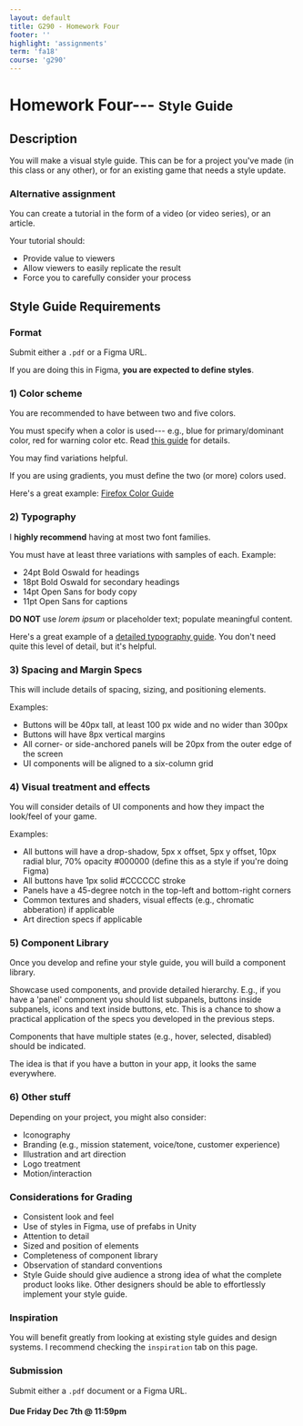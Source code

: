 ```yaml
---
layout: default
title: G290 - Homework Four
footer: ''
highlight: 'assignments'
term: 'fa18'
course: 'g290'
---
```

# Homework Four--- <small>Style Guide</small>
## Description
You will make a visual style guide. This can be for a project you've made (in this class or any other), or for an existing game that needs a style update.

### Alternative assignment
You can create a tutorial in the form of a video (or video series), or an article.

Your tutorial should:

 * Provide value to viewers
 * Allow viewers to easily replicate the result
 * Force you to carefully consider your process

## Style Guide Requirements
### Format
Submit either a `.pdf` or a Figma URL.

If you are doing this in Figma, __you are expected to define styles__.

### 1) Color scheme
You are recommended to have between two and five colors.

You must specify when a color is used--- e.g., blue for primary/dominant color, red for warning color etc. Read [this guide](https://blog.prototypr.io/basic-ui-color-guide-7612075cc71a) for details.

You may find variations helpful.

If you are using gradients, you must define the two (or more) colors used.

Here's a great example: [Firefox Color Guide](https://design.firefox.com/photon/visuals/color.html)

### 2) Typography
I __highly recommend__ having at most two font families.

You must have at least three variations with samples of each. Example:
 * 24pt Bold Oswald for headings
 * 18pt Bold Oswald for secondary headings
 * 14pt Open Sans for body copy
 * 11pt Open Sans for captions

__DO NOT__ use _lorem ipsum_ or placeholder text; populate meaningful content.

Here's a great example of a [detailed typography guide](http://www.bbc.co.uk/gel/guidelines/typography). You don't need quite this level of detail, but it's helpful.

### 3) Spacing and Margin Specs
This will include details of spacing, sizing, and positioning elements.

Examples:
 * Buttons will be 40px tall, at least 100 px wide and no wider than 300px
 * Buttons will have 8px vertical margins
 * All corner- or side-anchored panels will be 20px from the outer edge of the screen
 * UI components will be aligned to a six-column grid

### 4) Visual treatment and effects
You will consider details of UI components and how they impact the look/feel of your game.

Examples:
 * All buttons will have a drop-shadow, 5px x offset, 5px y offset, 10px radial blur, 70% opacity #000000 (define this as a style if you're doing Figma)
 * All buttons have 1px solid #CCCCCC stroke
 * Panels have a 45-degree notch in the top-left and bottom-right corners
 * Common textures and shaders, visual effects (e.g., chromatic abberation) if applicable
 * Art direction specs if applicable

### 5) Component Library
Once you develop and refine your style guide, you will build a component library.

Showcase used components, and provide detailed hierarchy. E.g., if you have a 'panel' component you should list subpanels, buttons inside subpanels, icons and text inside buttons, etc. This is a chance to show a practical application of the specs you developed in the previous steps.

Components that have multiple states (e.g., hover, selected, disabled) should be indicated.

The idea is that if you have a button in your app, it looks the same everywhere.

### 6) Other stuff
Depending on your project, you might also consider:

 * Iconography
 * Branding (e.g., mission statement, voice/tone, customer experience)
 * Illustration and art direction
 * Logo treatment
 * Motion/interaction

### Considerations for Grading

 * Consistent look and feel
 * Use of styles in Figma, use of prefabs in Unity
 * Attention to detail
 * Sized and position of elements
 * Completeness of component library
 * Observation of standard conventions
 * Style Guide should give audience a strong idea of what the complete product looks like. Other designers should be able to effortlessly implement your style guide.

### Inspiration
You will benefit greatly from looking at existing style guides and design systems. I recommend checking the `inspiration` tab on this page.

### Submission
Submit either a `.pdf` document or a Figma URL.

#### **Due Friday Dec 7th @ 11:59pm**